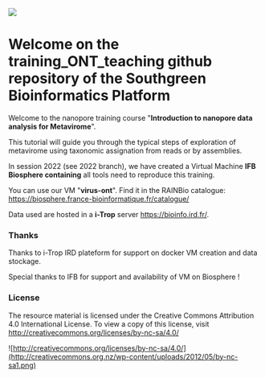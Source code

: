 ![](http://www.southgreen.fr/sites/southgreen.fr/themes/southgreen/logo.png)
# Welcome on the training_ONT_teaching github repository of the Southgreen Bioinformatics Platform

Welcome to the nanopore training course "__Introduction to nanopore data analysis for Metavirome__".

This tutorial will guide you through the typical steps of exploration of metavirome using taxonomic assignation from reads or by assemblies.

In session 2022 (see 2022 branch), we have created a Virtual Machine **IFB Biosphere containing** all tools need to reproduce this training.

You can use our VM "**virus-ont**". Find it in the RAINBio catalogue: https://biosphere.france-bioinformatique.fr/catalogue/

Data used are hosted in a **i-Trop** server https://bioinfo.ird.fr/.

### Thanks

Thanks to i-Trop IRD plateform for support on docker VM creation and data stockage. 

Special thanks to IFB for support and availability of VM on Biosphere ! 

### License

The resource material is licensed under the Creative Commons Attribution 4.0 International License. To view a copy of this license, visit http://creativecommons.org/licenses/by-nc-sa/4.0/

![http://creativecommons.org/licenses/by-nc-sa/4.0/](http://creativecommons.org.nz/wp-content/uploads/2012/05/by-nc-sa1.png)

